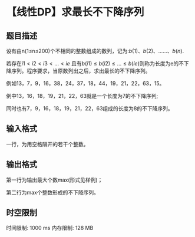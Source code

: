 # 【线性DP】求最长不下降序列

## 题目描述

设有由n(1≤n≤200)个不相同的整数组成的数列，记为:$b(1)、b(2)、……、b(n)$.

若存在$i1<i2<i3<…<ie$ 且有$b(i1)≤b(i2)≤…≤b(ie)$则称为长度为e的不下降序列。程序要求，当原数列出之后，求出最长的不下降序列。

例如$13，7，9，16，38，24，37，18，44，19，21，22，63，15$。

例中$13，16，18，19，21，22，63$就是一个长度为7的不下降序列;

同时也有$7 ，9，16，18，19，21，22，63$组成的长度为8的不下降序列。


## 输入格式

一行，为用空格隔开的若干个整数。

## 输出格式

第一行为输出最大个数max(形式见样例)；

第二行为max个整数形成的不下降序列。

## 时空限制

时间限制: 1000 ms
内存限制: 128 MB
